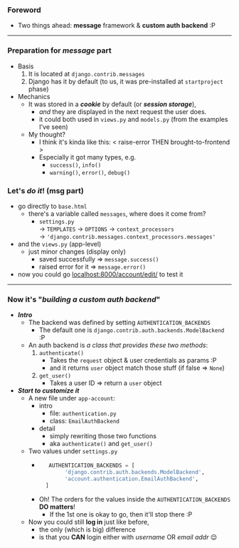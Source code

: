 
### Foreword
- Two things ahead: **message** framework & **custom auth backend** :P

-----

### Preparation for *message* part
- Basis 
    1. It is located at ```django.contrib.messages```
    2. Django has it by default (to us, it was pre-installed at ```startproject``` phase)
- Mechanics 
    - It was stored in a ***cookie*** by default (or ***session storage***), 
        - *and* they are displayed in the next request the user does.
        - it could both used in ```views.py``` and ```models.py```  (from the examples I've seen) 
    - My thought?
        - I think it's kinda like this: < raise-error THEN brought-to-frontend > 
        - Especially it got many types, e.g.
            - ```success()```, ```info()```
            - ```warning()```, ```error()```, ```debug()```

### Let's *do it*! (msg part)
- go directly to ```base.html```
    - there's a variable called ```messages```, where does it come from?
        - ```settings.py``` <br>-> ```TEMPLATES``` -> ```OPTIONS``` -> ```context_processors``` <br>-> ```'django.contrib.messages.context_processors.messages'```
- and the ```views.py``` (app-level)
    - just minor changes (display only)
        - saved successfully => ```message.success()```
        - raised error for it => ```message.error()```
- now you could go [localhost:8000/account/edit/](http://127.0.0.1:8000/account/edit/) to test it 

----- 

### Now it's "*building a custom auth backend*"
- ***Intro***
    - The backend was defined by setting ```AUTHENTICATION_BACKENDS```
        - The default one is ```django.contrib.auth.backends.ModelBackend``` :P 
    - An auth backend is *a class that provides these two methods*:
        1. ```authenticate()```
            - Takes the ```request``` object & user credentials as params :P
            - and it returns ```user``` object match those stuff (if false => ```None```)
        2. ```get_user()```
            - Takes a user ID => return a ```user``` object 
- ***Start to customize it***
    - A new file under ```app-account```: 
        - intro
            - file: ```authentication.py```
            - class: ```EmailAuthBackend```
        - detail
            - simply rewriting those two functions 
            - aka ```authenticate()``` and ```get_user()```
    - Two values under ```settings.py```
        - ```python
             AUTHENTICATION_BACKENDS = [
                  'django.contrib.auth.backends.ModelBackend',
                  'account.authentication.EmailAuthBackend',
            ]
            ```
        - Oh! The orders for the values inside the ```AUTHENTICATION_BACKENDS``` **DO matters**!
            - If the 1st one is okay to go, then it'll stop there :P
    - Now you could still **log in** just like before,
        - the only (which is big) difference 
        - is that you **CAN** login either with *username* OR *email addr* 😌